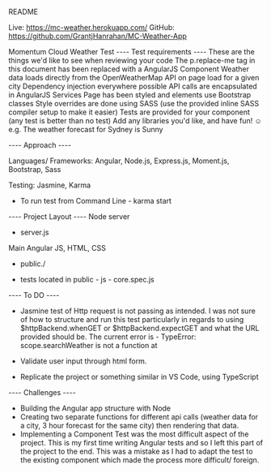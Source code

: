 README

Live: https://mc-weather.herokuapp.com/
GitHub: https://github.com/GrantjHanrahan/MC-Weather-App

Momentum Cloud Weather Test
---- Test requirements ----
These are the things we'd like to see when reviewing your code
The p.replace-me tag in this document has been replaced with a AngularJS Component
Weather data loads directly from the OpenWeatherMap API on page load for a given city
Dependency injection everywhere possible
API calls are encapsulated in AngularJS Services
Page has been styled and elements use Bootstrap classes
Style overrides are done using SASS (use the provided inline SASS compiler setup to make it easier)
Tests are provided for your component (any test is better than no test)
Add any libraries you'd like, and have fun! ☺
e.g. The weather forecast for Sydney is Sunny

---- Approach ----

Languages/ Frameworks: Angular, Node.js, Express.js, Moment.js, Bootstrap, Sass

Testing: Jasmine, Karma
- To run test from Command Line - karma start

---- Project Layout ----
Node server
- server.js

Main Angular JS, HTML, CSS
- public./

- tests located in public - js - core.spec.js

---- To DO ----
- Jasmine test of Http request is not passing as intended. I was not sure of how to structure and run this test particularly in regards to using $httpBackend.whenGET or $httpBackend.expectGET and what the URL provided should be. The current error is - 	TypeError: scope.searchWeather is not a function at <Jasmine>

- Validate user input through html form.
- Replicate the project or something similar in VS Code, using TypeScript

---- Challenges ----

- Building the Angular app structure with Node
- Creating two separate functions for different api calls (weather data for a city, 3 hour forecast for the same city) then rendering that data.
- Implementing a Component Test was the most difficult aspect of the project. This is my first time writing Angular tests and so I left this part of the project to the end. This was a mistake as I had to adapt the test to the existing component which made the process more difficult/ foreign.
